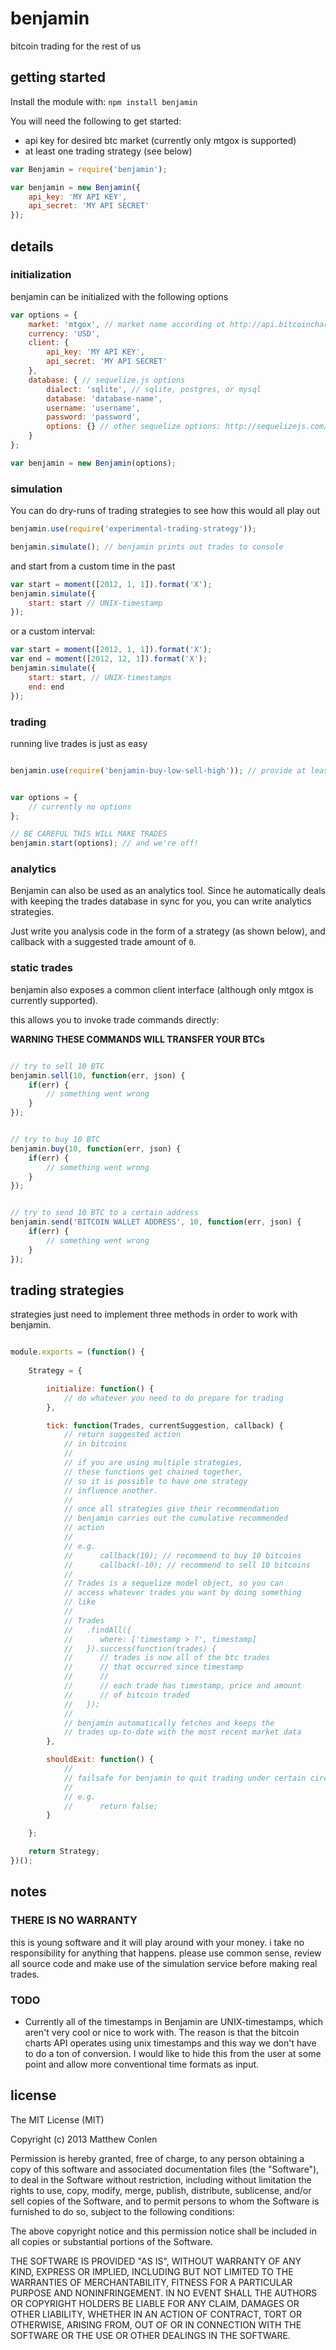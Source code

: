 # benjamin 

bitcoin trading for the rest of us

## getting started

Install the module with: `npm install benjamin`

You will need the following to get started:
* api key for desired btc market (currently only mtgox is supported)
* at least one trading strategy (see below)

```javascript
var Benjamin = require('benjamin');

var benjamin = new Benjamin({
    api_key: 'MY API KEY',
    api_secret: 'MY API SECRET'
});
```

## details

### initialization

benjamin can be initialized with the following options
```javascript
var options = {
    market: 'mtgox', // market name according ot http://api.bitcoincharts.com/v1/markets.json
    currency: 'USD',
    client: {
        api_key: 'MY API KEY',
        api_secret: 'MY API SECRET'
    },
    database: { // sequelize.js options
        dialect: 'sqlite', // sqlite, postgres, or mysql
        database: 'database-name',
        username: 'username',
        password: 'password',
        options: {} // other sequelize options: http://sequelizejs.com/docs/latest/usage#options
    }
};

var benjamin = new Benjamin(options);
```

### simulation

You can do dry-runs of trading strategies to see how this would all play out

```javascript
benjamin.use(require('experimental-trading-strategy'));

benjamin.simulate(); // benjamin prints out trades to console
```

and start from a custom time in the past

```js
var start = moment([2012, 1, 1]).format('X'); 
benjamin.simulate({
    start: start // UNIX-timestamp
});
```

or a custom interval:

```js
var start = moment([2012, 1, 1]).format('X');
var end = moment([2012, 12, 1]).format('X');
benjamin.simulate({
    start: start, // UNIX-timestamps
    end: end
});
```


### trading

running live trades is just as easy

```javascript

benjamin.use(require('benjamin-buy-low-sell-high')); // provide at least one strategy


var options = {
    // currently no options  
};

// BE CAREFUL THIS WILL MAKE TRADES
benjamin.start(options); // and we're off!

```

### analytics

Benjamin can also be used as an analytics tool. Since he automatically deals with keeping the
trades database in sync for you, you can write analytics strategies.

Just write you analysis code in the form of a strategy (as shown below), and callback with a suggested
trade amount of `0`.


### static trades

benjamin also exposes a common client interface (although only mtgox is currently supported).

this allows you to invoke trade commands directly:

**WARNING THESE COMMANDS WILL TRANSFER YOUR BTCs**

```javascript

// try to sell 10 BTC
benjamin.sell(10, function(err, json) {
    if(err) {
        // something went wrong
    }
});

```

```javascript

// try to buy 10 BTC
benjamin.buy(10, function(err, json) {
    if(err) {
        // something went wrong
    }
});
```


```javascript

// try to send 10 BTC to a certain address
benjamin.send('BITCOIN WALLET ADDRESS', 10, function(err, json) {
    if(err) {
        // something went wrong
    }
});
```


## trading strategies


strategies just need to implement three methods in order to work with benjamin.

```javascript

module.exports = (function() {
    
    Strategy = {

        initialize: function() {
            // do whatever you need to do prepare for trading
        },

        tick: function(Trades, currentSuggestion, callback) {
            // return suggested action
            // in bitcoins
            //
            // if you are using multiple strategies,
            // these functions get chained together,
            // so it is possible to have one strategy
            // influence another.
            //
            // once all strategies give their recommendation
            // benjamin carries out the cumulative recommended 
            // action
            //
            // e.g. 
            //      callback(10); // recommend to buy 10 bitcoins
            //      callback(-10); // recommend to sell 10 bitcoins
            //
            // Trades is a sequelize model object, so you can 
            // access whatever trades you want by doing something
            // like
            //
            // Trades
            //   .findAll({
            //      where: ['timestamp > ?', timestamp]
            //   }).success(function(trades) {
            //      // trades is now all of the btc trades
            //      // that occurred since timestamp
            //      // 
            //      // each trade has timestamp, price and amount
            //      // of bitcoin traded
            //   });
            //
            // benjamin automatically fetches and keeps the 
            // trades up-to-date with the most recent market data
        },

        shouldExit: function() {
            //
            // failsafe for benjamin to quit trading under certain circumstances
            //
            // e.g. 
            //      return false;
        }

    };

    return Strategy;
})();

```



## notes

### THERE IS NO WARRANTY

this is young software and it will play around with your money. i take no responsibility for anything that happens. please use common sense, review all source code and
make use of the simulation service before making real trades.

### TODO

* Currently all of the timestamps in Benjamin are UNIX-timestamps, which aren't very cool or nice to work with. The reason is that the bitcoin charts API operates using unix timestamps
and this way we don't have to do a ton of conversion. I would like to hide this from the user at some point and allow more conventional time formats as input.

## license



The MIT License (MIT)

Copyright (c) 2013 Matthew Conlen

Permission is hereby granted, free of charge, to any person obtaining a copy of this software and associated documentation files (the "Software"), to deal in the Software without restriction, including without limitation the rights to use, copy, modify, merge, publish, distribute, sublicense, and/or sell copies of the Software, and to permit persons to whom the Software is furnished to do so, subject to the following conditions:

The above copyright notice and this permission notice shall be included in all copies or substantial portions of the Software.

THE SOFTWARE IS PROVIDED "AS IS", WITHOUT WARRANTY OF ANY KIND, EXPRESS OR IMPLIED, INCLUDING BUT NOT LIMITED TO THE WARRANTIES OF MERCHANTABILITY, FITNESS FOR A PARTICULAR PURPOSE AND NONINFRINGEMENT. IN NO EVENT SHALL THE AUTHORS OR COPYRIGHT HOLDERS BE LIABLE FOR ANY CLAIM, DAMAGES OR OTHER LIABILITY, WHETHER IN AN ACTION OF CONTRACT, TORT OR OTHERWISE, ARISING FROM, OUT OF OR IN CONNECTION WITH THE SOFTWARE OR THE USE OR OTHER DEALINGS IN THE SOFTWARE.

